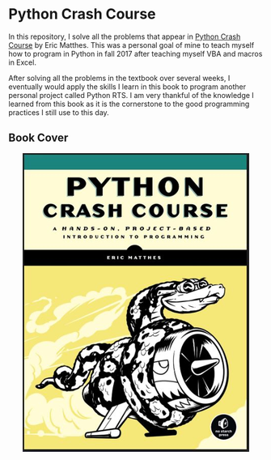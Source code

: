 # Python Crash Course
In this repository, I solve all the problems that appear in [Python Crash Course](https://pythonbooks.org/python-crash-course-a-hands-on-project-based-introduction-to-programming/) by Eric Matthes.
This was a personal goal of mine to teach myself how to program in Python in fall 2017 after teaching myself VBA and macros in Excel.

After solving all the problems in the textbook over several weeks, I eventually would apply the skills I learn in this book
to program another personal project called Python RTS.
I am very thankful of the knowledge I learned from this book as it is the cornerstone to the good programming practices I still use
to this day.

## Book Cover
<p align="center">
	<img src="text_files/Logo.jpg"></img>
</p>
